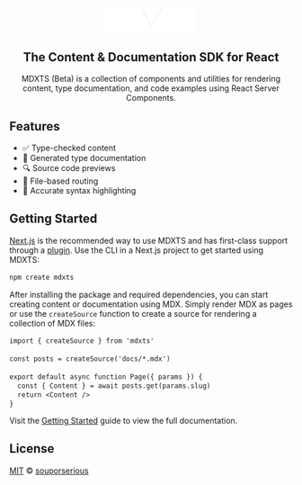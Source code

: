 <div align="center">
  <a href="https://mdxts.dev">
    <img src="/site/public/logo.png" alt="MDXTS" width="164"/>
  </a>
  <h2>The Content & Documentation SDK for React</h2>
  <p>
MDXTS (Beta) is a collection of components and utilities for rendering content, type documentation, and code examples using React Server Components.
  </p>
</div>

## Features

- ✅ Type-checked content
- 📄 Generated type documentation
- 🔍 Source code previews
- 📁 File-based routing
- 🎨 Accurate syntax highlighting

## Getting Started

[Next.js](https://nextjs.org/) is the recommended way to use MDXTS and has first-class support through a [plugin](https://www.mdxts.dev/packages/next). Use the CLI in a Next.js project to get started using MDXTS:

```bash
npm create mdxts
```

After installing the package and required dependencies, you can start creating content or documentation using MDX. Simply render MDX as pages or use the `createSource` function to create a source for rendering a collection of MDX files:

```tsx
import { createSource } from 'mdxts'

const posts = createSource('docs/*.mdx')

export default async function Page({ params }) {
  const { Content } = await posts.get(params.slug)
  return <Content />
}
```

Visit the [Getting Started](https://mdxts.org/docs/getting-started) guide to view the full documentation.

## License

[MIT](/LICENSE.md) © [souporserious](https://souporserious.com/)
